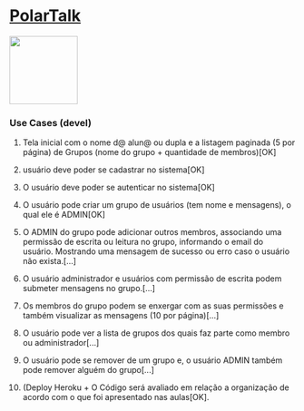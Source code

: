 # [PolarTalk](https://polartalk.herokuapp.com/)

<img style="width:120px" src="https://github.com/Chipskein/PolarTalk/blob/main/public/imgs/icon.png">

### Use Cases (devel)
1. Tela inicial com o nome d@ alun@ ou dupla e a listagem paginada (5 por página) de Grupos (nome do grupo + quantidade de membros)[OK]
 
2. usuário deve poder se cadastrar no sistema[OK]

3. O usuário deve poder se autenticar no sistema[OK]

4. O usuário pode criar um grupo de usuários (tem nome e mensagens), o qual ele é ADMIN[OK]

5. O ADMIN do grupo pode adicionar outros membros, associando uma permissão de escrita ou leitura no grupo, informando o email do usuário. Mostrando uma mensagem de sucesso ou erro caso o usuário não exista.[...]

6. O usuário administrador e usuários com permissão de escrita podem submeter mensagens no grupo.[...]

7. Os membros do grupo podem se enxergar com as suas permissões e também visualizar as mensagens (10 por página)[...]

8. O usuário pode ver a lista de grupos dos quais faz parte como membro ou administrador[...]

9. O usuário pode se remover de um grupo e, o usuário ADMIN também pode remover alguém do grupo[...]

10. (Deploy Heroku + O Código será avaliado em relação a organização de acordo com o que foi apresentado nas aulas[OK].
